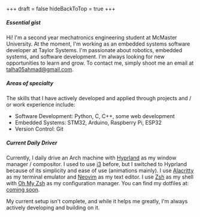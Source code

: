 +++
draft = false
hideBackToTop = true
+++


##### Essential gist
Hi! I'm a second year mechatronics engineering student at McMaster University. At the moment, I'm working as an embedded systems software developer at Taylor Systems. I'm passionate about robotics, embedded systems, and software development. I'm always looking for new opportunities to learn and grow. To contact me, simply shoot me an email at [talha05ahmad@gmail.com](mailto:talha05ahmad@gmail.com).
##### Areas of specialty
The skills that I have actively developed and applied through projects and / or work experience include:
- Software Development: Python, C, C++, some web development
- Embedded Systems: STM32, Arduino, Raspberry Pi, ESP32
- Version Control: Git

##### Current Daily Driver
Currently, I daily drive an Arch machine with [Hyprland](https://github.com/hyprwm/Hyprland) as my window manager / compositor. I used to use [i3](https://i3wm.org/) before, but I switched to Hyprland because of its simplicity and ease of use (animations mainly). I use [Alacritty](https://alacritty.org/) as my terminal emulator and [Neovim](https://neovim.io/) as my text editor. I use [Zsh](https://www.zsh.org/) as my shell with [Oh My Zsh](https://ohmyz.sh/) as my configuration manager. You can find my dotfiles at: [coming soon](#).

My current setup isn't complete, and while it helps me greatly, I'm always actively developing and building on it.

